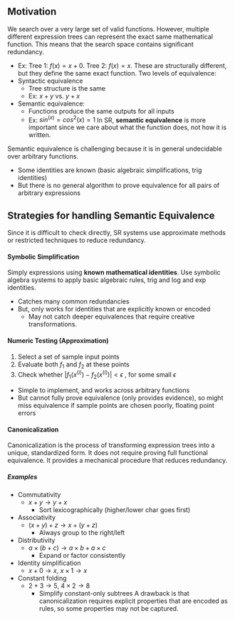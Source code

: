 ## Motivation
We search over a very large set of valid functions. 
However, multiple different expression trees can represent the exact same mathematical function.
This means that the search space contains significant redundancy. 
- Ex: Tree 1: $f(x) = x + 0$. Tree 2: $f(x) = x$. These are structurally different, but they define the same exact function.
Two levels of equivalence:
- Syntactic equivalence 
	- Tree structure is the same
	- Ex: $x + y$ vs. $y + x$
- Semantic equivalence:
	- Functions produce the same outputs for all inputs
	- Ex: $sin^(x) = cos^2(x) = 1$
In SR, **semantic equivalence** is more important since we care about what the function does, not how it is written.

Semantic equivalence is challenging because it is in general undecidable over arbitrary functions.
- Some identities are known (basic algebraic simplifications, trig identities)
- But there is no general algorithm to prove equivalence for all pairs of arbitrary expressions
## Strategies for handling Semantic Equivalence
Since it is difficult to check directly, SR systems use approximate methods or restricted techniques to reduce redundancy. 
#### Symbolic Simplification
Simply expressions using **known mathematical identities**.
Use symbolic algebra systems to apply basic algebraic rules, trig and log and exp identities.
- Catches many common redundancies
- But, only works for identities that are explicitly known or encoded
	- May not catch deeper equivalences that require creative transformations.
#### Numeric Testing (Approximation)
1. Select a set of sample input points
2. Evaluate both $f_1$ and $f_2$ at these points
3. Check whether $|f_1(x^{(i)}) - f_2(x^{(i)})| < \epsilon$ , for some small $\epsilon$

- Simple to implement, and works across arbitrary functions
- But cannot fully prove equivalence (only provides evidence), so might miss equivalence if sample points are chosen poorly, floating point errors
#### Canonicalization
Canonicalization is the process of transforming expression trees into a unique, standardized form.
It does not require proving full functional equivalence. It provides a mechanical procedure that reduces redundancy.
##### Examples
- Commutativity
	- $x + y \rightarrow y + x$ 
		- Sort lexicographically (higher/lower char goes first)
- Associativity
	- $(x+y) + z \rightarrow x + (y+z)$ 
		- Always group to the right/left
- Distributivity
	- $a \times (b+c) \rightarrow a \times b + a \times c$ 
		- Expand or factor consistently
- Identity simplification
	- $x + 0 \rightarrow x$, $x \times 1 \rightarrow x$
- Constant folding
	- $2 + 3 \rightarrow 5$, $4 \times 2 \rightarrow 8$ 
		- Simplify constant-only subtrees
A drawback is that canonicalization requires explicit properties that are encoded as rules, so some properties may not be captured.
